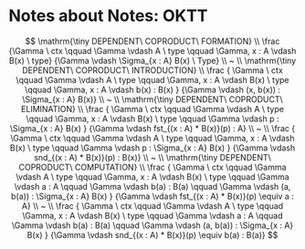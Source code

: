 # Notes about Notes: OKTT

$$
\mathrm{\tiny DEPENDENT\ COPRODUCT\ FORMATION}
\\
\frac
{\Gamma \ ctx \qquad \Gamma \vdash A \ type \qquad \Gamma, x : A \vdash B(x) \  type}
{\Gamma \vdash \Sigma_{x : A} B(x) \ Type}
\\
~
\\
\mathrm{\tiny DEPENDENT\ COPRODUCT\ INTRODUCTION}
\\
\frac
{
  \Gamma \ ctx
  \qquad
  \Gamma \vdash A \ type
  \qquad \Gamma, x : A \vdash B(x) \  type
  \qquad
  \Gamma, x : A \vdash b(x) : B(x)
}
{\Gamma \vdash (x, b(x)) : \Sigma_{x : A} B(x)}
\\
~
\\
\mathrm{\tiny DEPENDENT\ COPRODUCT\ ELIMINATION}
\\
\frac
{
  \Gamma \ ctx
  \qquad
  \Gamma \vdash A \ type
  \qquad \Gamma, x : A \vdash B(x) \  type
  \qquad
  \Gamma \vdash p : \Sigma_{x : A} B(x)
}
{\Gamma \vdash fst_{(x : A) * B(x)}(p) : A}
\\
~
\\
\frac
{
  \Gamma \ ctx
  \qquad
  \Gamma \vdash A \ type
  \qquad \Gamma, x : A \vdash B(x) \  type
  \qquad
  \Gamma \vdash p : \Sigma_{x : A} B(x)
}
{\Gamma \vdash snd_{(x : A) * B(x)}(p) : B(x)}
\\
~
\\
\mathrm{\tiny DEPENDENT\ COPRODUCT\ COMPUTATION}
\\
\frac
{
  \Gamma \ ctx
  \qquad
  \Gamma \vdash A \ type
  \qquad \Gamma, x : A \vdash B(x) \  type
  \qquad
  \Gamma \vdash a : A
  \qquad
  \Gamma \vdash b(a) : B(a)
  \qquad
  \Gamma \vdash (a, b(a)) : \Sigma_{x : A} B(x)
}
{\Gamma \vdash fst_{(x : A) * B(x)}(p) \equiv a : A}
\\
~
\\
\frac
{
  \Gamma \ ctx
  \qquad
  \Gamma \vdash A \ type
  \qquad \Gamma, x : A \vdash B(x) \  type
  \qquad
  \Gamma \vdash a : A
  \qquad
  \Gamma \vdash b(a) : B(a)
  \qquad
  \Gamma \vdash (a, b(a)) : \Sigma_{x : A} B(x)
}
{\Gamma \vdash snd_{(x : A) * B(x)}(p) \equiv b(a) : B(a)}
$$
